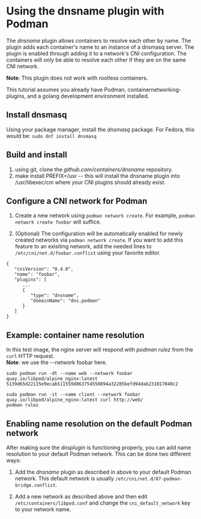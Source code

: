 # Using the dnsname plugin with Podman

The *dnsname* plugin allows containers to resolve each other by name.  The plugin adds each
container's name to an instance of a dnsmasq server.  The plugin is enabled through adding it to a network's
CNI configuration.  The containers will only be able to resolve each other if they are on the same CNI network.

**Note**: This plugin does not work with rootless containers.

This tutorial assumes you already have Podman, containernetworking-plugins, and a golang development environment installed.

## Install dnsmasq

Using your package manager, install the *dnsmasq* package.  For Fedora, this would be:
`sudo dnf install dnsmasq`


## Build and install

1. using git, clone the *github.com/containers/dnsname* repository.
2. make install PREFIX=/usr -- this will install the dnsname plugin into /usr/libexec/cni where your CNI plugins
should already exist.

## Configure a CNI network for Podman

1. Create a new network using `podman network create`.  For example, `podman network create foobar` will suffice.

2. (Optional) The configuration will be automatically enabled for newly created networks via `podman network create`. If you want to add this feature
to an exisiting network, add the needed lines to `/etc/cni/net.d/foobar.conflist` using your favorite editor.
```
{
   "cniVersion": "0.4.0",
   "name": "foobar",
   "plugins": [
      ...
      {
         "type": "dnsname",
         "domainName": "dns.podman"
      }
   ]
}
```

## Example: container name resolution
In this test image, the nginx server will respond with *podman rulez* from the `curl` HTTP request.\
**Note**: we use the --network foobar here.

```console
sudo podman run -dt --name web --network foobar quay.io/libpod/alpine_nginx:latest
5139d65d22135e9ecab511559d863754550894a32285befd94dab231017048c2

sudo podman run -it --name client --network foobar quay.io/libpod/alpine_nginx:latest curl http://web/
podman rulez
```

## Enabling name resolution on the default Podman network
After making sure the *dnsplugin* is functioning properly, you can add name resolution to your default Podman
network.  This can be done two different ways:

1. Add the *dnsname* plugin as described in above to your default Podman network.  This default network is
usually `/etc/cni/net.d/87-podman-bridge.conflist`.

2. Add a new network as described above and then edit `/etc/containers/libpod.conf` and change the
`cni_default_network` key to your network name.
